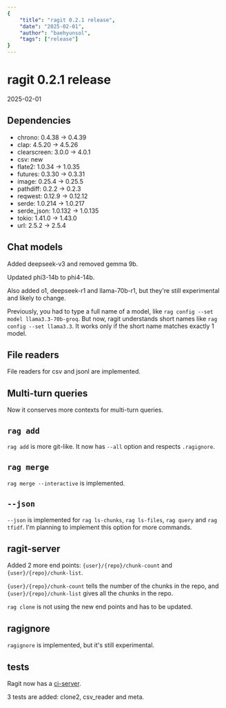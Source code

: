 ```yaml
---
{
    "title": "ragit 0.2.1 release",
    "date": "2025-02-01",
    "author": "baehyunsol",
    "tags": ["release"]
}
---
```


# ragit 0.2.1 release

2025-02-01

## Dependencies

- chrono: 0.4.38 -> 0.4.39
- clap: 4.5.20 -> 4.5.26
- clearscreen: 3.0.0 -> 4.0.1
- csv: new
- flate2: 1.0.34 -> 1.0.35
- futures: 0.3.30 -> 0.3.31
- image: 0.25.4 -> 0.25.5
- pathdiff: 0.2.2 -> 0.2.3
- reqwest: 0.12.9 -> 0.12.12
- serde: 1.0.214 -> 1.0.217
- serde_json: 1.0.132 -> 1.0.135
- tokio: 1.41.0 -> 1.43.0
- url: 2.5.2 -> 2.5.4

## Chat models

Added deepseek-v3 and removed gemma 9b.

Updated phi3-14b to phi4-14b.

Also added o1, deepseek-r1 and llama-70b-r1, but they're still experimental and likely to change.

Previously, you had to type a full name of a model, like `rag config --set model llama3.3-70b-groq`. But now, ragit understands short names like `rag config --set llama3.3`. It works only if the short name matches exactly 1 model.

## File readers

File readers for csv and jsonl are implemented.

## Multi-turn queries

Now it conserves more contexts for multi-turn queries.

## `rag add`

`rag add` is more git-like. It now has `--all` option and respects `.ragignore`.

## `rag merge`

`rag merge --interactive` is implemented.

## `--json`

`--json` is implemented for `rag ls-chunks`, `rag ls-files`, `rag query` and `rag tfidf`. I'm planning to implement this option for more commands.

## ragit-server

Added 2 more end points: `{user}/{repo}/chunk-count` and `{user}/{repo}/chunk-list`.

`{user}/{repo}/chunk-count` tells the number of the chunks in the repo, and `{user}/{repo}/chunk-list` gives all the chunks in the repo.

`rag clone` is not using the new end points and has to be updated.

## ragignore

`ragignore` is implemented, but it's still experimental.

## tests

Ragit now has a [ci-server](http://ragit.baehyunsol.com).

3 tests are added: clone2, csv_reader and meta.
